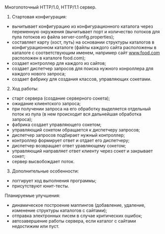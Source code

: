 Многопоточный HTTP/1.0, HTTP/1.1 сервер.

1) Стартовая конфигурация:
- вычитывает конфигурацию из конфигурационного каталога через переменную окружения (вычитывает порт и количество потоков для пула потоков из файла server-config.properties);
- составляет карту (хост, путь) на основании структуры каталогов в конфигурационном каталоге (файлы каждого сайта расположены в каталоге с соответствующим именем, например сайт www.food.com расположен в каталоге food.com);
- создает контроллер для каждого из сайтов;
- создает диспетчер запросов для поиска нужного конроллера для каждого нового запроса;
- создает фабрику для создания классов, управляющих сокетами.

2) Ход работы:
- старт сервера (создание серверного сокета);
- ожидание клиентского запроса;
- при получении запроса на его обработку выделяется отдельный поток из пула (в нем происходит вся дальнейшая обработка запроса);
- фабрика создает управляющего сокетом;
- управляющий сокетом обращается к диспетчеру запросов;
- диспетчер запросов подбирает нужный контроллер;
- контроллер формирует ответ и отдает его диспетчеру;
- диспетчер возвращает ответ уравляющему сокетом;
- управляющий направляет ответ клиенту через сокет и закрывает сокет;
- сервер высвобождает поток.

3) Дополнительные особенности:
- логгирует ход выполнения программы;
- присутствуют юнит-тесты.

Планируемые улучшения:
- динамическое построение маппингов (добавление, удаление, изменение структуры каталогов с сайтами);
- отправка электронных писем в случае критических ошибок;
- автозавершение работы сервера, если каталог с сайтами недостижим или пуст.
